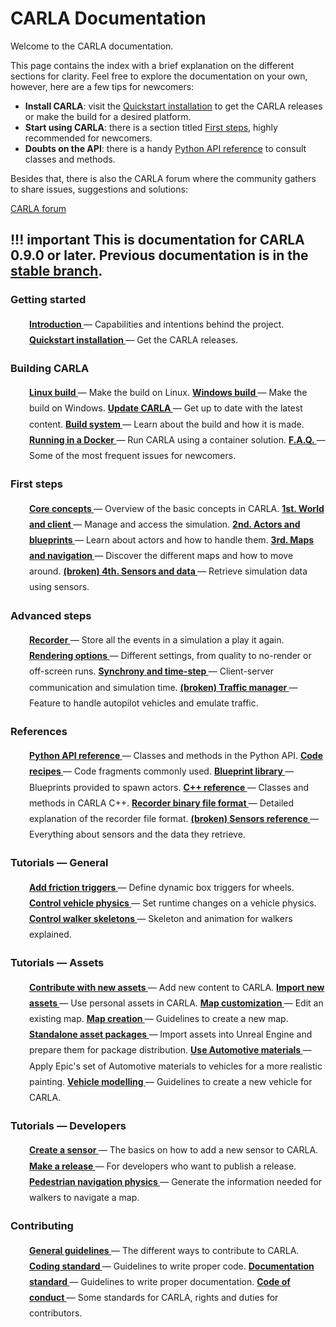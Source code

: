 <h1>CARLA Documentation</h1>

Welcome to the CARLA documentation. 

This page contains the index with a brief explanation on the different sections for clarity. 
Feel free to explore the documentation on your own, however, here are a few tips for newcomers:

* __Install CARLA__: visit the [Quickstart installation](../dev/quickstart) to get the CARLA releases or make the build for a desired platform. 
* __Start using CARLA__: there is a section titled [First steps](../core_concepts), highly recommended for newcomers.
* __Doubts on the API__: there is a handy [Python API reference](../python_api) to consult classes and methods.

Besides that, there is also the CARLA forum where the community gathers to share issues, suggestions and solutions: 
<div class="build-buttons">
<a href="https://forum.carla.org/" target="_blank" class="btn btn-neutral" title="Go to the latest CARLA release">
CARLA forum</a>
</div>

!!! important
    This is documentation for CARLA 0.9.0 or later. Previous documentation is in the [stable branch](https://carla.readthedocs.io/en/stable/).
---------------

  <h3>Getting started</h3>
  <p style="padding-left:30px;line-height:1.8">
    <a href="../getting_started/introduction"><b>
    Introduction
    </b></a>
        — Capabilities and intentions behind the project.  
    <a href="../getting_started/quickstart"><b>
    Quickstart installation
    </b></a>
        — Get the CARLA releases. 
  </p>

  <h3>Building CARLA</h3>
  <p style="padding-left:30px;line-height:1.8">
    <a href="../how_to_build_on_linux"><b>
    Linux build
    </b></a>
        — Make the build on Linux.  
    <a href="../how_to_build_on_windows"><b>
    Windows build
    </b></a>
        — Make the build on Windows.  
    <a href="../update_carla"><b>
    Update CARLA
    </b></a>
        — Get up to date with the latest content.  
    <a href="../dev/build_system"><b>
    Build system
    </b></a>
        — Learn about the build and how it is made.  
    <a href="../carla_docker"><b>
    Running in a Docker
    </b></a>
        — Run CARLA using a container solution.  
    <a href="../faq"><b>
    F.A.Q.
    </b></a>
        — Some of the most frequent issues for newcomers. 
  </p>

  <h3>First steps</h3>
  <p style="padding-left:30px;line-height:1.8">
    <a href="../core_concepts"><b>
    Core concepts
    </b></a>
        — Overview of the basic concepts in CARLA.  
    <a href="../core_world"><b>
    1st. World and client
    </b></a>
        — Manage and access the simulation.  
    <a href="../core_actors"><b>
    2nd. Actors and blueprints
    </b></a>
        — Learn about actors and how to handle them.  
    <a href="../core_map"><b>
    3rd. Maps and navigation
    </b></a>
        — Discover the different maps and how to move around.  
    <a href="../core_sensors"><b> 
    (broken) 4th. Sensors and data
    </b></a>
        — Retrieve simulation data using sensors.  

 <h3>Advanced steps</h3>
  <p style="padding-left:30px;line-height:1.8">
    <a href="../recorder_and_playback"><b>
    Recorder
    </b></a>
        — Store all the events in a simulation a play it again.  
    <a href="../rendering_options"><b>
    Rendering options
    </b></a>
        — Different settings, from quality to no-render or off-screen runs.  
    <a href="../simulation_time_and_synchrony"><b>
    Synchrony and time-step
    </b></a>
        — Client-server communication and simulation time.  
    <a href="../traffic_manager"><b>
    (broken) Traffic manager
    </b></a>
        — Feature to handle autopilot vehicles and emulate traffic.  

<h3>References</h3>
  <p style="padding-left:30px;line-height:1.8">
    <a href="../python_api"><b>
    Python API reference
    </b></a>
        — Classes and methods in the Python API.  
    <a href="../python_cookbook"><b>
    Code recipes
    </b></a>
        — Code fragments commonly used.  
    <a href="../bp_library"><b>
    Blueprint library
    </b></a>
        — Blueprints provided to spawn actors.  
    <a href="../cpp_reference"><b>
    C++ reference
    </b></a>
        — Classes and methods in CARLA C++.  
    <a href="../recorder_binary_file_format"><b>
    Recorder binary file format
    </b></a>
        — Detailed explanation of the recorder file format.  
    <a href="../ref_sensors"><b>
    (broken) Sensors reference
    </b></a>
        — Everything about sensors and the data they retrieve.  

<h3>Tutorials — General</h3>
  <p style="padding-left:30px;line-height:1.8">
    <a href="../how_to_add_friction_triggers"><b>
    Add friction triggers
    </b></a>
        — Define dynamic box triggers for wheels.  
    <a href="../how_to_control_vehicle_physics"><b>
    Control vehicle physics
    </b></a>
        — Set runtime changes on a vehicle physics.  
    <a href="../walker_bone_control"><b>
    Control walker skeletons
    </b></a>
        — Skeleton and animation for walkers explained.  

<h3>Tutorials — Assets</h3>
  <p style="padding-left:30px;line-height:1.8">
    <a href="../dev/how_to_upgrade_content"><b>
    Contribute with new assets
    </b></a>
        — Add new content to CARLA.  
    <a href="../how_to_add_assets"><b>
    Import new assets
    </b></a>
        — Use personal assets in CARLA.  
    <a href="../dev/map_customization"><b>
    Map customization
    </b></a>
        — Edit an existing map.  
    <a href="../how_to_make_a_new_map"><b>
    Map creation 
    </b></a>
        — Guidelines to create a new map.  
    <a href="../asset_packages_for_dist"><b>
    Standalone asset packages 
    </b></a>
        — Import assets into Unreal Engine and prepare them for package distribution.  
    <a href="../epic_automotive_materials"><b>
    Use Automotive materials
    </b></a>
        — Apply Epic's set of Automotive materials to vehicles for a more realistic painting.
    <a href="../how_to_model_vehicles"><b>
    Vehicle modelling
    </b></a>
        — Guidelines to create a new vehicle for CARLA.  

<h3>Tutorials — Developers</h3>
  <p style="padding-left:30px;line-height:1.8">
    <a href="../dev/how_to_add_a_new_sensor"><b>
    Create a sensor
    </b></a>
        — The basics on how to add a new sensor to CARLA.  
    <a href="../dev/how_to_make_a_release"><b>
    Make a release
    </b></a>
        — For developers who want to publish a release.  
    <a href="../bp_library"><b>
    Pedestrian navigation physics
    </b></a>
        — Generate the information needed for walkers to navigate a map.  

<h3>Contributing</h3>
  <p style="padding-left:30px;line-height:1.8">
    <a href="../CONTRIBUTING"><b>
    General guidelines
    </b></a>
        — The different ways to contribute to CARLA.  
    <a href="../coding_standard"><b>
    Coding standard
    </b></a>
        — Guidelines to write proper code.  
    <a href="../doc_standard"><b>
    Documentation standard
    </b></a>
        — Guidelines to write proper documentation.  
    <a href="../CODE_OF_CONDUCT"><b>
    Code of conduct
    </b></a>
        — Some standards for CARLA, rights and duties for contributors.  